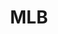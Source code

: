 ---
title: MLB
layout: post
post-image: https://upload.wikimedia.org/wikipedia/commons/thumb/a/a6/Major_League_Baseball_logo.svg/375px-Major_League_Baseball_logo.svg.png
description: A sample post to show how the content will look and how will different
  headlines, quotes and codes will be represented.
tags:
- sample
- post
- test
---